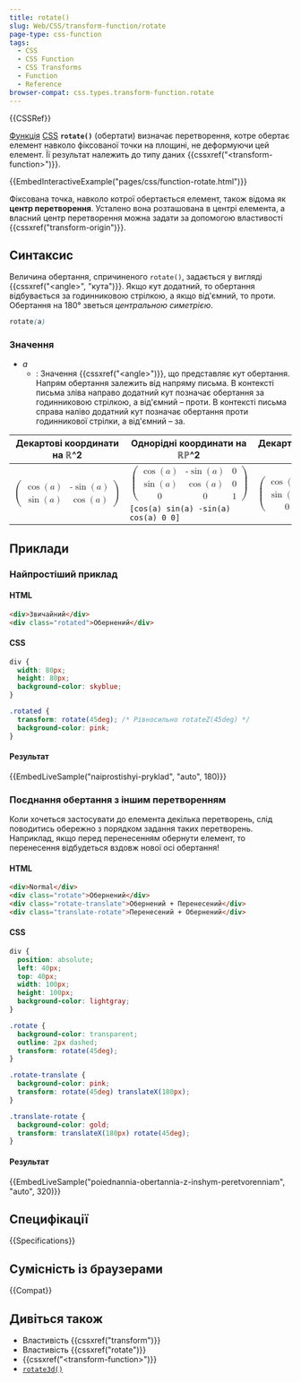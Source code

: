```yaml
---
title: rotate()
slug: Web/CSS/transform-function/rotate
page-type: css-function
tags:
  - CSS
  - CSS Function
  - CSS Transforms
  - Function
  - Reference
browser-compat: css.types.transform-function.rotate
---
```


{{CSSRef}}

[Функція](/uk/docs/Web/CSS/CSS_Functions) [CSS](/uk/docs/Web/CSS) **`rotate()`** (обертати) визначає перетворення, котре обертає елемент навколо фіксованої точки на площині, не деформуючи цей елемент. Її результат належить до типу даних {{cssxref("&lt;transform-function&gt;")}}.

{{EmbedInteractiveExample("pages/css/function-rotate.html")}}

Фіксована точка, навколо котрої обертається елемент, також відома як **центр перетворення**. Усталено вона розташована в центрі елемента, а власний центр перетворення можна задати за допомогою властивості {{cssxref("transform-origin")}}.

## Синтаксис

Величина обертання, спричиненого `rotate()`, задається у вигляді {{cssxref("&lt;angle&gt;", "кута")}}. Якщо кут додатний, то обертання відбувається за годинниковою стрілкою, а якщо від'ємний, то проти. Обертання на 180° зветься _центральною симетрією_.

```css
rotate(a)
```

### Значення

- _a_
  - : Значення {{cssxref("&lt;angle&gt;")}}, що представляє кут обертання. Напрям обертання залежить від напряму письма.
    В контексті письма зліва направо додатний кут позначає обертання за годинниковою стрілкою, а від'ємний – проти. В контексті письма справа наліво додатний кут позначає обертання проти годинникової стрілки, а від'ємний – за.

<table class="standard-table">
  <thead>
    <tr>
      <th scope="col">Декартові координати на ℝ^2</th>
      <th scope="col">Однорідні координати на ℝℙ^2</th>
      <th scope="col">Декартові координати на ℝ^3</th>
      <th scope="col">Однорідні координати на ℝℙ^3</th>
    </tr>
  </thead>
  <tbody>
    <tr>
      <td rowspan="2">
        <math
          ><mrow><mo>(</mo
            ><mtable
              ><mtr
                ><mtd
                  ><mo>cos</mo>
                  <mo>(</mo>
                  <mi>a</mi>
                  <mo>)</mo> </mtd
                ><mtd
                  ><mo>-</mo>
                  <mo>sin</mo>
                  <mo>(</mo>
                  <mi>a</mi>
                  <mo>)</mo>
                </mtd></mtr
              ><mtr
                ><mtd
                  ><mo>sin</mo>
                  <mo>(</mo>
                  <mi>a</mi>
                  <mo>)</mo> </mtd
                ><mtd
                  ><mo>cos</mo>
                  <mo>(</mo>
                  <mi>a</mi>
                  <mo>)</mo></mtd
                ></mtr
              ></mtable
            ><mo>)</mo></mrow
          ></math
        >
      </td>
      <td>
        <math
          ><mrow><mo>(</mo
            ><mtable
              ><mtr
                ><mtd
                  ><mo>cos</mo>
                  <mo>(</mo>
                  <mi>a</mi>
                  <mo>)</mo> </mtd
                ><mtd
                  ><mo>-</mo>
                  <mo>sin</mo>
                  <mo>(</mo>
                  <mi>a</mi>
                  <mo>)</mo> </mtd
                ><mtd><mn>0</mn> </mtd></mtr
              ><mtr
                ><mtd
                  ><mo>sin</mo>
                  <mo>(</mo>
                  <mi>a</mi>
                  <mo>)</mo> </mtd
                ><mtd
                  ><mo>cos</mo>
                  <mo>(</mo>
                  <mi>a</mi>
                  <mo>)</mo> </mtd
                ><mtd><mn>0</mn> </mtd></mtr
              ><mtr
                ><mtd><mn>0</mn> </mtd><mtd><mn>0</mn> </mtd
                ><mtd><mn>1</mn></mtd></mtr
              ></mtable
            ><mo>)</mo></mrow
          ></math
        >
      </td>
      <td rowspan="2">
        <math
          ><mrow><mo>(</mo
            ><mtable
              ><mtr
                ><mtd
                  ><mo>cos</mo>
                  <mo>(</mo>
                  <mi>a</mi>
                  <mo>)</mo> </mtd
                ><mtd
                  ><mo>-</mo>
                  <mo>sin</mo>
                  <mo>(</mo>
                  <mi>a</mi>
                  <mo>)</mo> </mtd
                ><mtd><mn>0</mn> </mtd></mtr
              ><mtr
                ><mtd
                  ><mo>sin</mo>
                  <mo>(</mo>
                  <mi>a</mi>
                  <mo>)</mo> </mtd
                ><mtd
                  ><mo>cos</mo>
                  <mo>(</mo>
                  <mi>a</mi>
                  <mo>)</mo> </mtd
                ><mtd><mn>0</mn> </mtd></mtr
              ><mtr
                ><mtd><mn>0</mn> </mtd><mtd><mn>0</mn> </mtd
                ><mtd><mn>1</mn></mtd></mtr
              ></mtable
            ><mo>)</mo></mrow
          ></math
        >
      </td>
      <td rowspan="2">
        <math
          ><mrow><mo>(</mo
            ><mtable
              ><mtr
                ><mtd
                  ><mo>cos</mo>
                  <mo>(</mo>
                  <mi>a</mi>
                  <mo>)</mo> </mtd
                ><mtd
                  ><mo>-</mo>
                  <mo>sin</mo>
                  <mo>(</mo>
                  <mi>a</mi>
                  <mo>)</mo> </mtd
                ><mtd><mn>0</mn> </mtd><mtd><mn>0</mn> </mtd></mtr
              ><mtr
                ><mtd
                  ><mo>sin</mo>
                  <mo>(</mo>
                  <mi>a</mi>
                  <mo>)</mo> </mtd
                ><mtd
                  ><mo>cos</mo>
                  <mo>(</mo>
                  <mi>a</mi>
                  <mo>)</mo> </mtd
                ><mtd><mn>0</mn> </mtd><mtd><mn>0</mn> </mtd></mtr
              ><mtr
                ><mtd><mn>0</mn> </mtd><mtd><mn>0</mn> </mtd
                ><mtd><mn>1</mn> </mtd><mtd><mn>0</mn> </mtd></mtr
              ><mtr
                ><mtd><mn>0</mn> </mtd><mtd><mn>0</mn> </mtd
                ><mtd><mn>0</mn> </mtd><mtd><mn>1</mn></mtd></mtr
              ></mtable
            ><mo>)</mo></mrow
          ></math
        >
      </td>
    </tr>
    <tr>
      <td><code>[cos(a) sin(a) -sin(a) cos(a) 0 0]</code></td>
    </tr>
  </tbody>
</table>

## Приклади

### Найпростіший приклад

#### HTML

```html
<div>Звичайний</div>
<div class="rotated">Обернений</div>
```

#### CSS

```css
div {
  width: 80px;
  height: 80px;
  background-color: skyblue;
}

.rotated {
  transform: rotate(45deg); /* Рівносильно rotateZ(45deg) */
  background-color: pink;
}
```

#### Результат

{{EmbedLiveSample("naiprostishyi-pryklad", "auto", 180)}}

### Поєднання обертання з іншим перетворенням

Коли хочеться застосувати до елемента декілька перетворень, слід поводитись обережно з порядком задання таких перетворень. Наприклад, якщо перед перенесенням обернути елемент, то перенесення відбудеться вздовж нової осі обертання!

#### HTML

```html
<div>Normal</div>
<div class="rotate">Обернений</div>
<div class="rotate-translate">Обернений + Перенесений</div>
<div class="translate-rotate">Перенесений + Обернений</div>
```

#### CSS

```css
div {
  position: absolute;
  left: 40px;
  top: 40px;
  width: 100px;
  height: 100px;
  background-color: lightgray;
}

.rotate {
  background-color: transparent;
  outline: 2px dashed;
  transform: rotate(45deg);
}

.rotate-translate {
  background-color: pink;
  transform: rotate(45deg) translateX(180px);
}

.translate-rotate {
  background-color: gold;
  transform: translateX(180px) rotate(45deg);
}
```

#### Результат

{{EmbedLiveSample("poiednannia-obertannia-z-inshym-peretvorenniam", "auto", 320)}}

## Специфікації

{{Specifications}}

## Сумісність із браузерами

{{Compat}}

## Дивіться також

- Властивість {{cssxref("transform")}}
- Властивість {{cssxref("rotate")}}
- {{cssxref("&lt;transform-function&gt;")}}
- [`rotate3d()`](/uk/docs/Web/CSS/transform-function/rotate3d)
